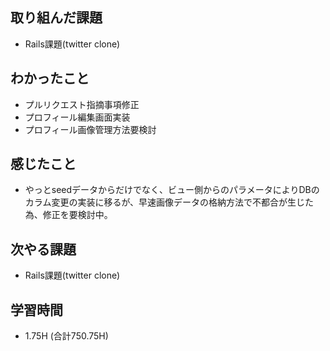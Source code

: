 ## 取り組んだ課題
- Rails課題(twitter clone)

## わかったこと
- プルリクエスト指摘事項修正
- プロフィール編集画面実装
- プロフィール画像管理方法要検討
  
## 感じたこと  
- やっとseedデータからだけでなく、ビュー側からのパラメータによりDBのカラム変更の実装に移るが、早速画像データの格納方法で不都合が生じた為、修正を要検討中。

## 次やる課題  
- Rails課題(twitter clone)
  
## 学習時間  
- 1.75H (合計750.75H)
